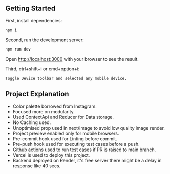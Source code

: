 ## Getting Started

First, install dependencies:

```bash
npm i
```

Second, run the development server:

```bash
npm run dev
```
Open [http://localhost:3000](http://localhost:3000) with your browser to see the result.

Third, ctrl+shift+i or cmd+option+i:

```bash
Toggle Device toolbar and selected any mobile device.
```


## Project Explanation

- Color palette borrowed from Instagram.
- Focused more on modularity.
- Used ContextApi and Reducer for Data storage.
- No Caching used. 
- Unoptimised prop used in next/Image to avoid low quality image render.
- Project preview enabled only for mobile browsers.
- Pre-commit hook used for Linting before commit.
- Pre-push hook used for executing test cases before a push. 
- Github actions used to run test cases if PR is raised to main branch.
- Vercel is used to deploy this project.
- Backend deployed on Render, it's free server there might be a delay in response like 40 secs.